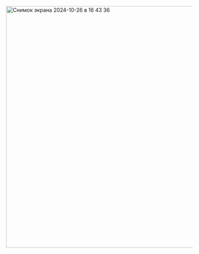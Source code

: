 <img width="653" alt="Снимок экрана 2024-10-26 в 16 43 36" src="https://github.com/user-attachments/assets/435d7936-4a43-4f11-b806-f1323a762e2a">
